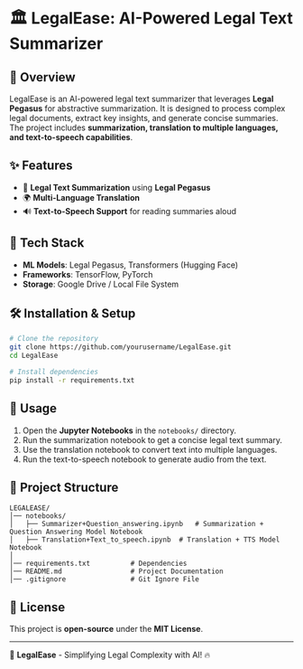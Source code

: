 # 🏛️ LegalEase: AI-Powered Legal Text Summarizer

## 📌 Overview
LegalEase is an AI-powered legal text summarizer that leverages **Legal Pegasus** for abstractive summarization. It is designed to process complex legal documents, extract key insights, and generate concise summaries. The project includes **summarization, translation to multiple languages, and text-to-speech capabilities**.

## ✨ Features
- 📄 **Legal Text Summarization** using **Legal Pegasus**
- 🌍 **Multi-Language Translation**
- 🔊 **Text-to-Speech Support** for reading summaries aloud

## 🚀 Tech Stack
- **ML Models**: Legal Pegasus, Transformers (Hugging Face)
- **Frameworks**: TensorFlow, PyTorch
- **Storage**: Google Drive / Local File System

## 🛠️ Installation & Setup
```bash
# Clone the repository
git clone https://github.com/yourusername/LegalEase.git
cd LegalEase

# Install dependencies
pip install -r requirements.txt
```

## 📌 Usage
1. Open the **Jupyter Notebooks** in the `notebooks/` directory.
2. Run the summarization notebook to get a concise legal text summary.
3. Use the translation notebook to convert text into multiple languages.
4. Run the text-to-speech notebook to generate audio from the text.

## 📂 Project Structure
```
LEGALEASE/
│── notebooks/
│   ├── Summarizer+Question_answering.ipynb   # Summarization + Question Answering Model Notebook
│   ├── Translation+Text_to_speech.ipynb  # Translation + TTS Model Notebook
│
│── requirements.txt          # Dependencies
│── README.md                 # Project Documentation
│── .gitignore                # Git Ignore File
```


## 📜 License
This project is **open-source** under the **MIT License**.

---
🚀 **LegalEase** - Simplifying Legal Complexity with AI! 🔥
